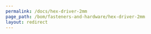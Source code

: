 ```yaml
---
permalink: /docs/hex-driver-2mm
page_path: /bom/fasteners-and-hardware/hex-driver-2mm
layout: redirect
---
```


